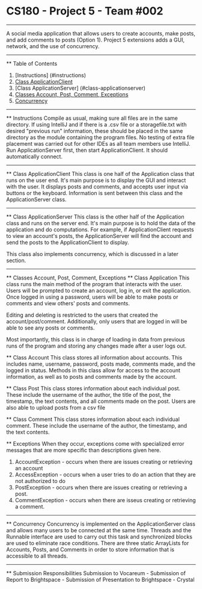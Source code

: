 # CS180 - Project 5 - Team #002
***
A social media application that allows users to create accounts,
make posts, and add comments to posts (Option 1). Project 5 extensions
adds a GUI, network, and the use of concurrency.
***
** Table of Contents
1. [Instructions] (#instructions)
2. [Class ApplicationClient](#class-applicationclient)
3. [Class ApplicationServer] (#class-applicationserver)
4. [Classes Account, Post, Comment, Exceptions](#classes-account-post-comment-exceptions)
5. [Concurrency](#concurrency)
***
** Instructions
Compile as usual, making sure all files are in the same directory.
  If using IntelliJ and if there is a .csv file or a storagefile.txt with desired "previous run" information, 
  these should be placed in the same directory as the module containing the program files.
  No testing of extra file placement was carried out for other IDEs as all team members use IntelliJ.
Run ApplicationServer first, then start ApplicationClient. It should automatically connect. 
***
** Class ApplicationClient
This class is one half of the Application class that runs on the user end. It's main purpose is to 
display the GUI and interact with the user. It displays posts and comments, and accepts user input 
via buttons or the keyboard. Information is sent between this class and the ApplicationServer class.
***
** Class ApplicationServer
This class is the other half of the Application class and runs on the server end. It's main purpose
is to hold the data of the application and do computations. For example, if ApplicationClient requests
to view an account's posts, the ApplicationServer will find the account and send the posts to the 
ApplicationClient to display. 

This class also implements concurrency, which is discussed in a later section.
***
** Classes Account, Post, Comment, Exceptions
** Class Application
This class runs the main method of the program that interacts with the user. 
Users will be prompted to create an account, log in, or exit the application.
Once logged in using a password, users will be able to make posts or comments and view others'
posts and comments.

Editing and deleting is restricted to the users that created the account/post/comment. 
Additionally, only users that are logged in will be able to see any posts or comments.

Most importantly, this class is in charge of loading in data from previous runs of the program
and storing any changes made after a user logs out. 

** Class Account
This class stores all information about accounts. This includes name, username, password,
posts made, comments made, and the logged in status. Methods in this class allow for access
to the account information, as well as to posts and comments made by the account.

** Class Post
This class stores information about each individual post. These include the username of the author, 
the title of the post, the timestamp, the text contents, and all comments made on the post. Users are
also able to upload posts from a csv file

** Class Comment
This class stores information about each individual comment. These include the username of the author,
the timestamp, and the text contents.

** Exceptions
When they occur, exceptions come with specialized error messages that are more specific than
descriptions given here.
1. AccountException - occurs when there are issues creating or retrieving an account
2. AccessException - occurs when a user tries to do an action that they are not authorized to do
3. PostException - occurs when there are issues creating or retrieving a post.
4. CommentException - occurs when there are isseus creating or retrieving a comment. 
***
** Concurrency
Concurrency is implemented on the ApplicationServer class and allows many users to be connected
at the same time. Threads and the Runnable interface are used to carry out this task and synchronized 
blocks are used to eliminate race conditions. There are three static ArrayLists for Accounts, Posts, and Comments
in order to store information that is accessible to all threads. 
***
** Submission Responsibilities
Submission to Vocareum - 
Submission of Report to Brightspace - 
Submission of Presentation to Brightspace - Crystal
